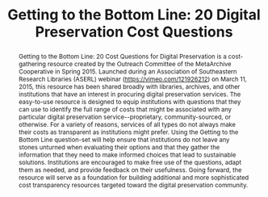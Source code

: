 ---
abstract: 'Getting to the Bottom Line: 20 Cost Questions for Digital Preservation
  is a cost-gathering resource created by the Outreach Committee of the MetaArchive
  Cooperative in Spring 2015.  Launched during an Association of Southeastern Research
  Libraries (ASERL) webinar (https://vimeo.com/121926212) on

  March 11, 2015, this resource has been shared broadly with libraries, archives,
  and other institutions that have an interest in procuring digital preservation services.
  The easy-to-use resource

  is designed to equip institutions with questions that they can use

  to identify the full range of costs that might be associated with any particular
  digital preservation service--proprietary, community-sourced, or otherwise. For
  a variety of reasons, services of all

  types do not always make their costs as transparent as institutions might prefer.
  Using the Getting to the Bottom Line question-set will help ensure that institutions
  do not leave any stones unturned when evaluating their options and that they gather
  the information

  that they need to make informed choices that lead to sustainable

  solutions. Institutions are encouraged to make free use of the questions, adapt
  them as needed, and provide feedback on their usefulness. Going forward, the resource
  will serve as a foundation

  for building additional and more sophisticated cost transparency

  resources targeted toward the digital preservation community.'
creators:
- Schultz, Matt
- Trehub, Aaron
- Skinner, Katherine
date: null
document_url: https://services.phaidra.univie.ac.at/api/object/o:429558/download
grand_parent: iPRES
institutions: []
keywords:
- economics. digital preservation costs
landing_page_url: https://phaidra.univie.ac.at/o:429558
language: eng
layout: publication
license: CC BY 4.0 International
notes_url: null
parent: iPRES 2015
publication_type: paper
size: 198146
slides_url: null
source_name: iPRES
stream_url: null
title: 'Getting to the Bottom Line: 20 Digital Preservation Cost Questions'
year: 2015
---